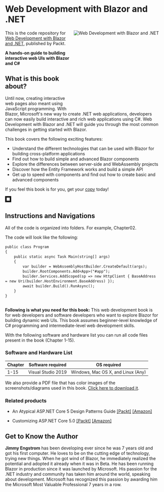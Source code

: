 # Web Development with Blazor and .NET

<a href="https://www.packtpub.com/product/web-development-with-blazor-and-net-5/9781800208728"><img src="https://static.packt-cdn.com/products/9781800208728/cover/smaller" alt="Web Development with Blazor and .NET" height="256px" align="right"></a>

This is the code repository for [Web Development with Blazor and .NET](https://www.packtpub.com/product/web-development-with-blazor-and-net-5/9781800208728), published by Packt.

**A hands-on guide to building interactive web UIs with Blazor and C#**

## What is this book about?
Until now, creating interactive web pages also meant using JavaScript programming. With Blazor, Microsoft's new way to create .NET web applications, developers can now easily build interactive and rich web applications using C#. Web Development with Blazor and .NET will guide you through the most common challenges in getting started with Blazor.

This book covers the following exciting features: 
* Understand the different technologies that can be used with Blazor for building cross-platform applications
* Find out how to build simple and advanced Blazor components
* Explore the differences between server-side and WebAssembly projects
* Discover how the Entity Framework works and build a simple API
* Get up to speed with components and find out how to create basic and advanced components

If you feel this book is for you, get your [copy](https://www.amazon.com/dp/1800208723) today!

<a href="https://www.packtpub.com/?utm_source=github&utm_medium=banner&utm_campaign=GitHubBanner"><img src="https://raw.githubusercontent.com/PacktPublishing/GitHub/master/GitHub.png" 
alt="https://www.packtpub.com/" border="5" /></a>


## Instructions and Navigations
All of the code is organized into folders. For example, Chapter02.

The code will look like the following:
```
public class Program
{
    public static async Task Main(string[] args)
    {
        var builder = WebAssemblyHostBuilder.CreateDefault(args);
        builder.RootComponents.Add<App>("#app");
        builder.Services.AddScoped(sp => new HttpClient { BaseAddress = new Uri(builder.HostEnvironment.BaseAddress) });
        await builder.Build().RunAsync();
    }
}


```

**Following is what you need for this book:**
This web development book is for web developers and software developers who want to explore Blazor for building dynamic web UIs. This book assumes beginner-level knowledge of C# programming and intermediate-level web development skills.

With the following software and hardware list you can run all code files present in the book (Chapter 1-15).

### Software and Hardware List

| Chapter  | Software required                   | OS required                        |
| -------- | ------------------------------------| -----------------------------------|
| 1-15     | Visual Studio 2019                    | Windows, Mac OS X, and Linux (Any) |


We also provide a PDF file that has color images of the screenshots/diagrams used in this book. [Click here to download it](https://static.packt-cdn.com/downloads/9781800208728_ColorImages.pdf).

### Related products <Other books you may enjoy>
* An Atypical ASP.NET Core 5 Design Patterns Guide [[Packt]](https://www.packtpub.com/product/an-atypical-asp-net-core-5-design-patterns-guide/9781789346091) [[Amazon]](https://www.amazon.com/dp/1789346096)

* Customizing ASP.NET Core 5.0 [[Packt]](https://www.packtpub.com/product/customizing-asp-net-core-5-0/9781801077866) [[Amazon]](https://www.amazon.com/dp/180107786X)

## Get to Know the Author
**Jimmy Engstrom**
has been developing ever since he was 7 years old and got his first computer. He loves to be on the cutting edge of technology, trying new things. When he got wind of Blazor, he immediately realized the potential and adopted it already when it was in Beta. He has been running Blazor in production since it was launched by Microsoft.
His passion for the .NET industry and community has taken him around the world, speaking about development. Microsoft has recognized this passion by awarding him the Microsoft Most Valuable Professional 7 years in a row.

